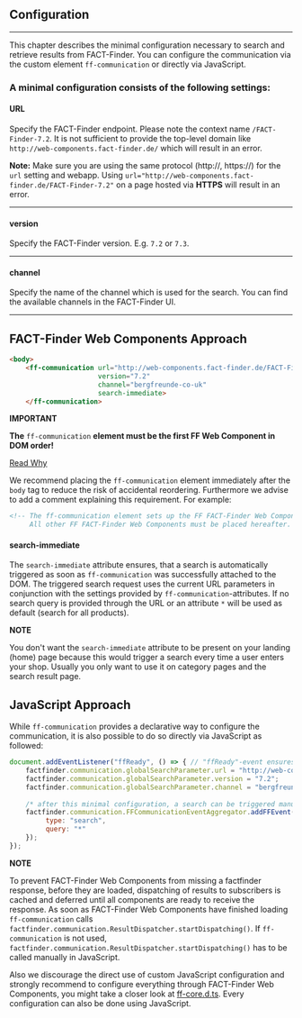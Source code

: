 ## Configuration

---
This chapter describes the minimal configuration necessary to search and retrieve results from FACT-Finder. You can configure the communication via the custom element `ff-communication` or directly via JavaScript.

### A minimal configuration consists of the following settings:

#### **URL**
Specify the FACT-Finder endpoint. Please note the context name `/FACT-Finder-7.2`. It is not sufficient to provide the top-level domain like `http://web-components.fact-finder.de/` which will result in an error.

**Note:** Make sure you are using the same protocol (http://, https://) for the `url` setting and webapp. Using `url="http://web-components.fact-finder.de/FACT-Finder-7.2"` on a page hosted via **HTTPS** will result in an error.

---

#### **version**
Specify the FACT-Finder version. E.g. `7.2` or  `7.3`.

---

#### **channel** 
Specify the name of the channel which is used for the search. You can find the available channels in the FACT-Finder UI.

---

## FACT-Finder Web Components Approach
```html
<body>
    <ff-communication url="http://web-components.fact-finder.de/FACT-Finder-7.2"
                      version="7.2"
                      channel="bergfreunde-co-uk"
                      search-immediate>
    </ff-communication>
```

**IMPORTANT**

**The** `ff-communication` **element must be the first FF Web Component in DOM order!**

[Read Why](/documentation/1.x/ready-events)

We recommend placing the `ff-communication` element immediately after the `body` tag to reduce the risk of accidental reordering. Furthermore we advise to add a comment explaining this requirement. For example:
```html
<!-- The ff-communication element sets up the FF FACT-Finder Web Components and must not be moved!
     All other FF FACT-Finder Web Components must be placed hereafter. -->
```

#### **search-immediate**
The `search-immediate` attribute ensures, that a search is automatically triggered as soon as `ff-communication` was successfully attached to the DOM. The triggered search request uses the current URL parameters in conjunction with the settings provided by `ff-communication`-attributes. If no search query is provided through the URL or an attribute `*` will be used as default (search for all products). 

**NOTE**

You don't want the `search-immediate` attribute to be present on your landing (home) page because this would trigger a search every time a user enters your shop. Usually you only want to use it on category pages and the search result page.


## JavaScript Approach
While `ff-communication` provides a declarative way to configure the communication, it is also possible to do so directly via JavaScript as followed:

```js
document.addEventListener("ffReady", () => { // "ffReady"-event ensures global factfinder object to exist
    factfinder.communication.globalSearchParameter.url = "http://web-components.fact-finder.de/FACT-Finder-7.2";
    factfinder.communication.globalSearchParameter.version = "7.2";
    factfinder.communication.globalSearchParameter.channel = "bergfreunde-co-uk";
    
    /* after this minimal configuration, a search can be triggered manual e.g. through */
    factfinder.communication.FFCommunicationEventAggregator.addFFEvent({
         type: "search",
         query: "*"
    });
});
``` 

**NOTE**

To prevent FACT-Finder Web Components from missing a factfinder response, before they are loaded, dispatching of results to subscribers is cached and deferred until all components are ready to receive the response. As soon as FACT-Finder Web Components have finished loading `ff-communication` calls `factfinder.communication.ResultDispatcher.startDispatching()`. If `ff-communication` is not used, `factfinder.communication.ResultDispatcher.startDispatching()` has to be called manually in JavaScript.

Also we discourage the direct use of custom JavaScript configuration and strongly recommend to configure everything through FACT-Finder Web Components, you might take a closer look at [ff-core.d.ts](https://github.com/FACT-Finder-Web-Components/ff-web-components/blob/master/dist/ff-core.d.ts). Every configuration can also be done using JavaScript.